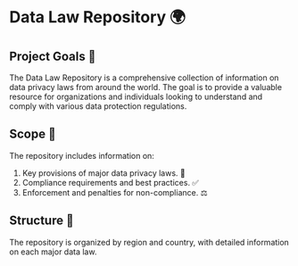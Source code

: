 # Data Law Repository 🌍

## Project Goals 🎯
The Data Law Repository is a comprehensive collection of information on data privacy laws from around the world. The goal is to provide a valuable resource for organizations and individuals looking to understand and comply with various data protection regulations.

## Scope 📝
The repository includes information on:
1. Key provisions of major data privacy laws. 📜
2. Compliance requirements and best practices. ✅
3. Enforcement and penalties for non-compliance. ⚖️

## Structure 📂
The repository is organized by region and country, with detailed information on each major data law.


